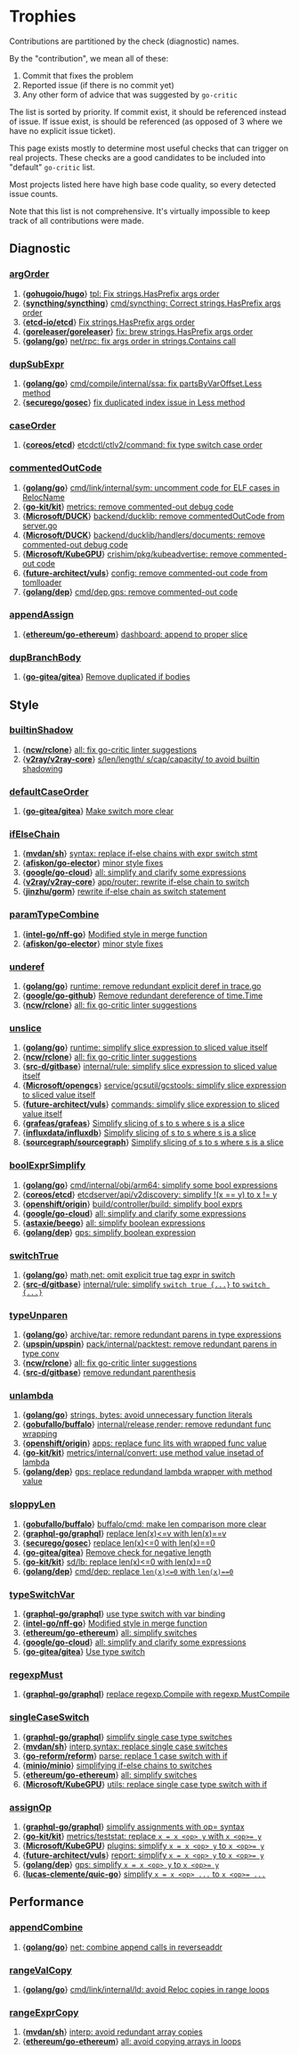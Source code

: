 # Trophies

Contributions are partitioned by the check (diagnostic) names.

By the "contribution", we mean all of these:

1. Commit that fixes the problem
2. Reported issue (if there is no commit yet)
3. Any other form of advice that was suggested by `go-critic`

The list is sorted by priority.
If commit exist, it should be referenced instead of issue.
If issue exist, is should be referenced (as opposed of 3 where
we have no explicit issue ticket).

This page exists mostly to determine most useful checks that can trigger on real projects.
These checks are a good candidates to be included into "default" `go-critic` list.

Most projects listed here have high base code quality, so every detected issue counts.

Note that this list is not comprehensive.
It's virtually impossible to keep track of all contributions were made.

## Diagnostic

### [argOrder](https://go-critic.github.io/overview.html#argorder)

1. {**[gohugoio/hugo](https://github.com/gohugoio/hugo)**} [tpl: Fix strings.HasPrefix args order](https://github.com/gohugoio/hugo/commit/7201042946dde78d5ea4fea9cb006fb4dded55c1)
1. {**[syncthing/syncthing](https://github.com/syncthing/syncthing)**} [cmd/syncthing: Correct strings.HasPrefix args order](https://github.com/syncthing/syncthing/commit/ca47b4c218eb2e6b8aff49b58dca4dd4b65a7e10)
1. {**[etcd-io/etcd](https://github.com/etcd-io/etcd)**} [Fix strings.HasPrefix args order](https://github.com/etcd-io/etcd/commit/1fe6f109c87c4fa47775426a6a60c3b954ed5c33)
1. {**[goreleaser/goreleaser](https://github.com/goreleaser/goreleaser)**} [fix: brew strings.HasPrefix args order](https://github.com/goreleaser/goreleaser/commit/ba09765bfa2c980e3051c33c921d556a4a1b53a3)
1. {**[golang/go](https://github.com/golang/go)**} [net/rpc: fix args order in strings.Contains call](https://go-review.googlesource.com/c/go/+/161157)

### [dupSubExpr](https://go-critic.github.io/overview.html#dupsubexpr)

1. {**[golang/go](https://github.com/golang/go)**} [cmd/compile/internal/ssa: fix partsByVarOffset.Less method](https://golang.org/cl/122776)
1. {**[securego/gosec](https://github.com/securego/gosec)**} [fix duplicated index issue in Less method](https://github.com/securego/gosec/pull/221)

### [caseOrder](https://go-critic.github.io/overview.html#caseorder)

1. {**[coreos/etcd](https://github.com/coreos/etcd)**} [etcdctl/ctlv2/command: fix type switch case order](https://github.com/coreos/etcd/pull/9968)

### [commentedOutCode](https://go-critic.github.io/overview.html#commentedoutcode)

1. {**[golang/go](https://github.com/golang/go)**} [cmd/link/internal/sym: uncomment code for ELF cases in RelocName](https://golang.org/cl/122896)
1. {**[go-kit/kit](https://github.com/go-kit/kit)**} [metrics: remove commented-out debug code](https://github.com/go-kit/kit/pull/770)
1. {**[Microsoft/DUCK](https://github.com/Microsoft/DUCK)**} [backend/ducklib: remove commentedOutCode from server.go](https://github.com/Microsoft/DUCK/pull/131)
1. {**[Microsoft/DUCK](https://github.com/Microsoft/DUCK)**} [backend/ducklib/handlers/documents: remove commented-out debug code](https://github.com/Microsoft/DUCK/pull/132)
1. {**[Microsoft/KubeGPU](https://github.com/Microsoft/KubeGPU)**} [crishim/pkg/kubeadvertise: remove commented-out code](https://github.com/Microsoft/KubeGPU/pull/39)
1. {**[future-architect/vuls](https://github.com/future-architect/vuls)**} [config: remove commented-out code from tomlloader](https://github.com/future-architect/vuls/pull/714)
1. {**[golang/dep](https://github.com/golang/dep)**} [cmd/dep,gps: remove commented-out code](https://github.com/golang/dep/pull/2030)

### [appendAssign](https://go-critic.github.io/overview.html#appendassign)

1. {**[ethereum/go-ethereum](https://github.com/ethereum/go-ethereum)**} [dashboard: append to proper slice](https://github.com/ethereum/go-ethereum/pull/17266)

### [dupBranchBody](https://go-critic.github.io/overview.html#dupbranchbody)

1. {**[go-gitea/gitea](https://github.com/go-gitea/gitea)**} [Remove duplicated if bodies](https://github.com/go-gitea/gitea/pull/5121)

## Style

### [builtinShadow](https://go-critic.github.io/overview.html#builtinshadow)

1. {**[ncw/rclone](https://github.com/ncw/rclone)**} [all: fix go-critic linter suggestions](https://github.com/ncw/rclone/pull/2440)
1. {**[v2ray/v2ray-core](https://github.com/v2ray/v2ray-core)**} [s/len/length/ s/cap/capacity/ to avoid builtin shadowing](https://github.com/v2ray/v2ray-core/pull/1292)

### [defaultCaseOrder](https://go-critic.github.io/overview.html#defaultcaseorder)

1. {**[go-gitea/gitea](https://github.com/go-gitea/gitea)**} [Make switch more clear](https://github.com/go-gitea/gitea/pull/5119)

### [ifElseChain](https://go-critic.github.io/overview.html#ifelsechain)

1. {**[mvdan/sh](https://github.com/mvdan/sh)**} [syntax: replace if-else chains with expr switch stmt](https://github.com/mvdan/sh/pull/254)
1. {**[afiskon/go-elector](https://github.com/afiskon/go-elector)**} [minor style fixes](https://github.com/afiskon/go-elector/pull/1)
1. {**[google/go-cloud](https://github.com/google/go-cloud)**} [all: simplify and clarify some expressions](https://github.com/google/go-cloud/pull/260)
1. {**[v2ray/v2ray-core](https://github.com/v2ray/v2ray-core)**} [app/router: rewrite if-else chain to switch](https://github.com/v2ray/v2ray-core/pull/1293)
1. {**[jinzhu/gorm](https://github.com/jinzhu/gorm)**} [rewrite if-else chain as switch statement](https://github.com/jinzhu/gorm/pull/2121)

### [paramTypeCombine](https://go-critic.github.io/overview.html#paramtypecombine)

1. {**[intel-go/nff-go](https://github.com/intel-go/nff-go)**} [Modified style in merge function](https://github.com/intel-go/nff-go/pull/338)
1. {**[afiskon/go-elector](https://github.com/afiskon/go-elector)**} [minor style fixes](https://github.com/afiskon/go-elector/pull/1)

### [underef](https://go-critic.github.io/overview.html#underef)

1. {**[golang/go](https://github.com/golang/go)**} [runtime: remove redundant explicit deref in trace.go](https://golang.org/cl/122895)
1. {**[google/go-github](https://github.com/google/go-github)**} [Remove redundant dereference of time.Time](https://github.com/google/go-github/pull/960)
1. {**[ncw/rclone](https://github.com/ncw/rclone)**} [all: fix go-critic linter suggestions](https://github.com/ncw/rclone/pull/2440)

### [unslice](https://go-critic.github.io/overview.html#unslice)

1. {**[golang/go](https://github.com/golang/go)**} [runtime: simplify slice expression to sliced value itself](https://go-review.googlesource.com/c/go/+/123375)
1. {**[ncw/rclone](https://github.com/ncw/rclone)**} [all: fix go-critic linter suggestions](https://github.com/ncw/rclone/pull/2440)
1. {**[src-d/gitbase](https://github.com/src-d/gitbase)**} [internal/rule: simplify slice expression to sliced value itself](https://github.com/src-d/gitbase/pull/503)
1. {**[Microsoft/opengcs](https://github.com/Microsoft/opengcs)**} [service/gcsutil/gcstools: simplify slice expression to sliced value itself](https://github.com/Microsoft/opengcs/pull/260)
1. {**[future-architect/vuls](https://github.com/future-architect/vuls)**} [commands: simplify slice expression to sliced value itself](https://github.com/future-architect/vuls/pull/715)
1. {**[grafeas/grafeas](https://github.com/grafeas/grafeas)**} [Simplify slicing of s to s where s is a slice](https://github.com/grafeas/grafeas/pull/226)
1. {**[influxdata/influxdb](https://github.com/influxdata/influxdb)**} [Simplify slicing of s to s where s is a slice](https://github.com/influxdata/influxdb/pull/10332)
1. {**[sourcegraph/sourcegraph](https://github.com/sourcegraph/sourcegraph)**} [Simplify slicing of s to s where s is a slice](https://github.com/sourcegraph/sourcegraph/pull/267)

### [boolExprSimplify](https://go-critic.github.io/overview.html#boolexprsimplify)

1. {**[golang/go](https://github.com/golang/go)**} [cmd/internal/obj/arm64: simplify some bool expressions](https://go-review.googlesource.com/c/go/+/123377)
1. {**[coreos/etcd](https://github.com/coreos/etcd)**} [etcdserver/api/v2discovery: simplify !(x == y) to x != y](https://github.com/coreos/etcd/pull/9969)
1. {**[openshift/origin](https://github.com/openshift/origin)**} [build/controller/build: simplify bool exprs](https://github.com/openshift/origin/pull/20542)
1. {**[google/go-cloud](https://github.com/google/go-cloud)**} [all: simplify and clarify some expressions](https://github.com/google/go-cloud/pull/260)
1. {**[astaxie/beego](github.com/astaxie/beego)**} [all: simplify boolean expressions](https://github.com/astaxie/beego/pull/3523)
1. {**[golang/dep](https://github.com/golang/dep)**} [gps: simplify boolean expression](https://github.com/golang/dep/pull/2027)

### [switchTrue](https://go-critic.github.io/overview.html#switchtrue)

1. {**[golang/go](https://github.com/golang/go)**} [math,net: omit explicit true tag expr in switch](https://go-review.googlesource.com/c/go/+/123378)
1. {**[src-d/gitbase](https://github.com/src-d/gitbase)**} [internal/rule: simplify `switch true {...}` to `switch {...}`](https://github.com/src-d/gitbase/pull/504)

### [typeUnparen](https://go-critic.github.io/overview.html#typeunparen)

1. {**[golang/go](https://github.com/golang/go)**} [archive/tar: remore redundant parens in type expressions](https://go-review.googlesource.com/c/go/+/123379)
1. {**[upspin/upspin](https://github.com/upspin/upspin)**} [pack/internal/packtest: remove redundant parens in type conv](https://github.com/upspin/upspin/commit/1e73992b518722f8eb59d37ad70df02179063d76)
1. {**[ncw/rclone](https://github.com/ncw/rclone)**} [all: fix go-critic linter suggestions](https://github.com/ncw/rclone/pull/2440)
1. {**[src-d/gitbase](https://github.com/src-d/gitbase)**} [remove redundant parenthesis](https://github.com/src-d/gitbase/pull/505)

### [unlambda](https://go-critic.github.io/overview.html#unlambda)

1. {**[golang/go](https://github.com/golang/go)**} [strings, bytes: avoid unnecessary function literals](https://go-review.googlesource.com/c/go/+/127756)
1. {**[gobufallo/buffalo](https://github.com/gobuffalo/buffalo)**} [internal/release,render: remove redundant func wrapping](https://github.com/gobuffalo/buffalo/pull/1211)
1. {**[openshift/origin](https://github.com/openshift/origin)**} [apps: replace func lits with wrapped func value](https://github.com/openshift/origin/pull/20541)
1. {**[go-kit/kit](https://github.com/go-kit/kit)**} [metrics/internal/convert: use method value insetad of lambda](https://github.com/go-kit/kit/pull/767)
1. {**[golang/dep](https://github.com/golang/dep)**} [gps: replace redundand lambda wrapper with method value](https://github.com/golang/dep/pull/2029)

### [sloppyLen](https://go-critic.github.io/overview.html#sloppylen)

1. {**[gobufallo/buffalo](https://github.com/gobuffalo/buffalo)**} [buffalo/cmd: make len comparison more clear](https://github.com/gobuffalo/buffalo/pull/1212)
1. {**[graphql-go/graphql](https://github.com/graphql-go/graphql)**} [replace len(x)<=v with len(x)==v](https://github.com/graphql-go/graphql/pull/374)
1. {**[securego/gosec](https://github.com/securego/gosec)**} [replace len(x)<=0 with len(x)==0](https://github.com/securego/gosec/pull/220)
1. {**[go-gitea/gitea](https://github.com/go-gitea/gitea)**} [Remove check for negative length](https://github.com/go-gitea/gitea/pull/5120)
1. {**[go-kit/kit](https://github.com/go-kit/kit)**} [sd/lb: replace len(x)<=0 with len(x)==0](https://github.com/go-kit/kit/pull/768)
1. {**[golang/dep](https://github.com/golang/dep)**} [cmd/dep: replace `len(x)<=0` with `len(x)==0`](https://github.com/golang/dep/pull/2031)

### [typeSwitchVar](https://go-critic.github.io/overview.html#typeswitchvar)

1. {**[graphql-go/graphql](https://github.com/graphql-go/graphql)**} [use type switch with var binding](https://github.com/graphql-go/graphql/pull/372)
1. {**[intel-go/nff-go](https://github.com/intel-go/nff-go)**} [Modified style in merge function](https://github.com/intel-go/nff-go/pull/338)
1. {**[ethereum/go-ethereum](https://github.com/ethereum/go-ethereum)**} [all: simplify switches](https://github.com/ethereum/go-ethereum/pull/17267)
1. {**[google/go-cloud](https://github.com/google/go-cloud)**} [all: simplify and clarify some expressions](https://github.com/google/go-cloud/pull/260)
1. {**[go-gitea/gitea](https://github.com/go-gitea/gitea)**} [Use type switch](https://github.com/go-gitea/gitea/pull/5122)

### [regexpMust](https://go-critic.github.io/overview.html#regexpmust)

1. {**[graphql-go/graphql](https://github.com/graphql-go/graphql)**} [replace regexp.Compile with regexp.MustCompile](https://github.com/graphql-go/graphql/pull/373)

### [singleCaseSwitch](https://go-critic.github.io/overview.html#singlecaseswitch)

1. {**[graphql-go/graphql](https://github.com/graphql-go/graphql)**} [simplify single case type switches](https://github.com/graphql-go/graphql/pull/375)
1. {**[mvdan/sh](https://github.com/mvdan/sh)**} [interp,syntax: replace single case switches](https://github.com/mvdan/sh/pull/255)
1. {**[go-reform/reform](https://github.com/go-reform/reform/pull/166)**} [parse: replace 1 case switch with if](https://github.com/go-reform/reform/pull/166)
1. {**[minio/minio](https://github.com/minio/minio)**} [simplifying if-else chains to switches](https://github.com/minio/minio/pull/6208)
1. {**[ethereum/go-ethereum](https://github.com/ethereum/go-ethereum)**} [all: simplify switches](https://github.com/ethereum/go-ethereum/pull/17267)
1. {**[Microsoft/KubeGPU](https://github.com/Microsoft/KubeGPU)**} [utils: replace single case type switch with if](https://github.com/Microsoft/KubeGPU/pull/38)

### [assignOp](https://go-critic.github.io/overview.html#assignop)

1. {**[graphql-go/graphql](https://github.com/graphql-go/graphql)**} [simplify assignments with op= syntax](https://github.com/graphql-go/graphql/pull/376)
1. {**[go-kit/kit](https://github.com/go-kit/kit)**} [metrics/teststat: replace `x = x <op> y` with `x <op>= y`](https://github.com/go-kit/kit/pull/769)
1. {**[Microsoft/KubeGPU](https://github.com/Microsoft/KubeGPU)**} [plugins: simplify `x = x <op> y` to `x <op>= y`](https://github.com/Microsoft/KubeGPU/pull/40)
1. {**[future-architect/vuls](https://github.com/future-architect/vuls)**} [report: simplify `x = x <op> y` to `x <op>= y`](https://github.com/future-architect/vuls/pull/716)
1. {**[golang/dep](https://github.com/golang/dep)**} [gps: simplify `x = x <op> y` to `x <op>= y`](https://github.com/golang/dep/pull/2028)
1. {**[lucas-clemente/quic-go](https://github.com/lucas-clemente/quic-go)**} [simplify `x = x <op> ...` to `x <op>= ...`](https://github.com/lucas-clemente/quic-go/pull/1538)

## Performance

### [appendCombine](https://go-critic.github.io/overview.html#appendcombine)

1. {**[golang/go](https://github.com/golang/go)**} [net: combine append calls in reverseaddr](https://golang.org/cl/117615)

### [rangeValCopy](https://go-critic.github.io/overview.html#rangevalcopy)

1. {**[golang/go](https://github.com/golang/go)**} [cmd/link/internal/ld: avoid Reloc copies in range loops](https://golang.org/cl/113636)

### [rangeExprCopy](https://go-critic.github.io/overview.html#rangeexprcopy)

1. {**[mvdan/sh](https://github.com/mvdan/sh)**} [interp: avoid redundant array copies](https://github.com/mvdan/sh/pull/253)
1. {**[ethereum/go-ethereum](https://github.com/ethereum/go-ethereum)**} [all: avoid copying arrays in loops](https://github.com/ethereum/go-ethereum/pull/17265)
